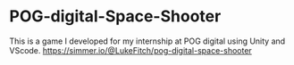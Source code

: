 # POG-digital-Space-Shooter
This is a game I developed for my internship at POG digital using Unity and VScode.
https://simmer.io/@LukeFitch/pog-digital-space-shooter
